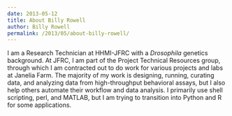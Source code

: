 ```yaml
---
date: 2013-05-12
title: About Billy Rowell
author: Billy Rowell
permalink: /2013/05/about-billy-rowell/
---
```

I am a Research Technician at HHMI-JFRC with a *Drosophila* genetics background. At JFRC, I am part of the Project Technical Resources group, through which I am contracted out to do work for various projects and labs at Janelia Farm. The majority of my work is designing, running, curating data, and analyzing data from high-throughput behavioral assays, but I also help others automate their workflow and data analysis. I primarily use shell scripting, perl, and MATLAB, but I am trying to transition into Python and R for some applications.
